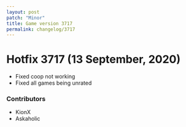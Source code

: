 ```yaml
---
layout: post
patch: "Minor"
title: Game version 3717
permalink: changelog/3717
---
```


# Hotfix 3717 (13 September, 2020)

- Fixed coop not working
- Fixed all games being unrated

### Contributors

- KionX
- Askaholic
